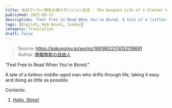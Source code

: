 ```yaml
---
title: 自由でいたい無気力男のダンジョン生活 - The Dungeon Life of a Slacker Who Just Wants to Be Free
published: 2025-06-17
description: "Feel Free to Read When You're Bored. A tale of a listless middle-aged man who drifts through life, taking it easy and doing as little as possible."
tags: [English, Web Novel, Isekai]
category: Translation
draft: false
---
```


> Source: https://kakuyomu.jp/works/16818622174152119691  
> Author: [無職無能の自由人](https://kakuyomu.jp/users/nonenone)

"Feel Free to Read When You're Bored."

A tale of a listless middle-aged man who drifts through life, taking it easy and doing as little as possible.

Contents:

1. [Hello, Slime!](../mukiryoku-otoko-1/)

